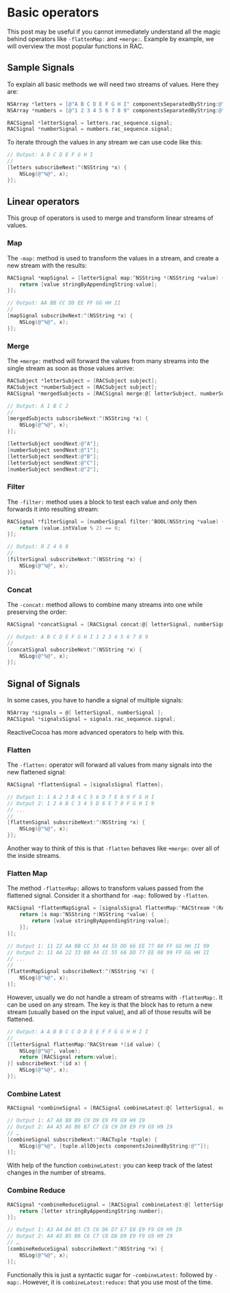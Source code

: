# Basic operators

This post may be useful if you cannot immediately understand all the magic behind operators like `-flattenMap:` and `+merge:`. Example by example, we will overview the most popular functions in RAC.

## Sample Signals

To explain all basic methods we will need two streams of values. Here they are:

```objective-c
NSArray *letters = [@"A B C D E F G H I" componentsSeparatedByString:@" "];
NSArray *numbers = [@"1 2 3 4 5 6 7 8 9" componentsSeparatedByString:@" "];

RACSignal *letterSignal = letters.rac_sequence.signal;
RACSignal *numberSignal = numbers.rac_sequence.signal;
```

To iterate through the values in any stream we can use code like this:

```objective-c
// Output: A B C D E F G H I
//
[letters subscribeNext:^(NSString *x) {
    NSLog(@"%@", x);
}];
```

## Linear operators

This group of operators is used to merge and transform linear streams of values.

### Map

The `-map:` method is used to transform the values in a stream, and create a new stream with the results:

```objective-c
RACSignal *mapSignal = [letterSignal map:^NSString *(NSString *value) {
    return [value stringByAppendingString:value];
}];

// Output: AA BB CC DD EE FF GG HH II
//
[mapSignal subscribeNext:^(NSString *x) {
    NSLog(@"%@", x);
}];
```

### Merge

The `+merge:` method will forward the values from many streams into the single stream as soon as those values arrive:

```objective-c
RACSubject *letterSubject = [RACSubject subject];
RACSubject *numberSubject = [RACSubject subject];
RACSignal *mergedSubjects = [RACSignal merge:@[ letterSubject, numberSubject ]];

// Output: A 1 B C 2
//
[mergedSubjects subscribeNext:^(NSString *x) {
    NSLog(@"%@", x);
}];

[letterSubject sendNext:@"A"];
[numberSubject sendNext:@"1"];
[letterSubject sendNext:@"B"];
[letterSubject sendNext:@"C"];
[numberSubject sendNext:@"2"];
```

### Filter

The `-filter:` method uses a block to test each value and only then forwards it into resulting stream:

```objective-c
RACSignal *filterSignal = [numberSignal filter:^BOOL(NSString *value) {
    return (value.intValue % 2) == 0;
}];

// Output: 0 2 4 6 8
//
[filterSignal subscribeNext:^(NSString *x) {
    NSLog(@"%@", x);
}];
```

### Concat

The `-concat:` method allows to combine many streams into one while preserving the order:

```objective-c
RACSignal *concatSignal = [RACSignal concat:@[ letterSignal, numberSignal ]];

// Output: A B C D E F G H I 1 2 3 4 5 6 7 8 9
//
[concatSignal subscribeNext:^(NSString *x) {
    NSLog(@"%@", x);
}];
```

## Signal of Signals

In some cases, you have to handle a signal of multiple signals:

```objective-c
NSArray *signals = @[ letterSignal, numberSignal ];
RACSignal *signalsSignal = signals.rac_sequence.signal;
```

ReactiveCocoa has more advanced operators to help with this.

### Flatten

The `-flatten:` operator will forward all values from many signals into the new flattened signal:

```objective-c
RACSignal *flattenSignal = [signalsSignal flatten];

// Output 1: 1 A 2 3 B 4 C 5 6 D 7 E 8 9 F G H I
// Output 2: 1 2 A B C 3 4 5 D 6 E 7 8 F G H I 9
// ...
//
[flattenSignal subscribeNext:^(NSString *x) {
    NSLog(@"%@", x);
}];
```

Another way to think of this is that `-flatten` behaves like `+merge:` over all of the inside streams.

### Flatten Map

The method `-flattenMap:` allows to transform values passed from the flattened signal. Consider it a shorthand for `-map:` followed by `-flatten`.

```objective-c
RACSignal *flattenMapSignal = [signalsSignal flattenMap:^RACStream *(RACStream *s) {
    return [s map:^NSString *(NSString *value) {
        return [value stringByAppendingString:value];
    }];
}];

// Output 1: 11 22 AA BB CC 33 44 55 DD 66 EE 77 88 FF GG HH II 99
// Output 2: 11 AA 22 33 BB 44 CC 55 66 DD 77 EE 88 99 FF GG HH II
// ...
//
[flattenMapSignal subscribeNext:^(NSString *x) {
    NSLog(@"%@", x);
}];
```

However, usually we do not handle a stream of streams with `-flattenMap:`. It can be used on any stream. The key is that the block has to return a new stream (usually based on the input value), and all of those results will be flattened.

```objective-c
// Output: A A B B C C D D E E F F G G H H I I
//
[[letterSignal flattenMap:^RACStream *(id value) {
    NSLog(@"%@", value);
    return [RACSignal return:value];
}] subscribeNext:^(id x) {
    NSLog(@"%@", x);
}];
```

### Combine Latest

```objective-c
RACSignal *combineSignal = [RACSignal combineLatest:@[ letterSignal, numberSignal ]];

// Output 1: A7 A8 B8 B9 C9 D9 E9 F9 G9 H9 I9
// Output 2: A4 A5 A6 B6 B7 C7 C8 C9 D9 E9 F9 G9 H9 I9
// …
[combineSignal subscribeNext:^(RACTuple *tuple) {
    NSLog(@"%@", [tuple.allObjects componentsJoinedByString:@""]);
}];
```

With help of the function `combineLatest:` you can keep track of the latest changes in the number of streams.

### Combine Reduce

```objective-c
RACSignal *combineReduceSignal = [RACSignal combineLatest:@[ letterSignal, numberSignal ] reduce:^(NSString *letter, NSString *number) {
    return [letter stringByAppendingString:number];
}];

// Output 1: A3 A4 B4 B5 C5 C6 D6 D7 E7 E8 E9 F9 G9 H9 I9
// Output 2: A4 A5 B5 B6 C6 C7 C8 D8 D9 E9 F9 G9 H9 I9
// …
[combineReduceSignal subscribeNext:^(NSString *x) {
    NSLog(@"%@", x);
}];
```

Functionally this is just a syntactic sugar for `-combineLatest:` followed by `-map:`. However, it is `combineLatest:reduce:` that you use most of the time.
